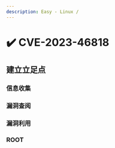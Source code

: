 ```yaml
---
description: Easy - Linux /
---
```


# ✔️ CVE-2023-46818

## 建立立足点

### 信息收集







### 漏洞查阅









### 漏洞利用









### ROOT











